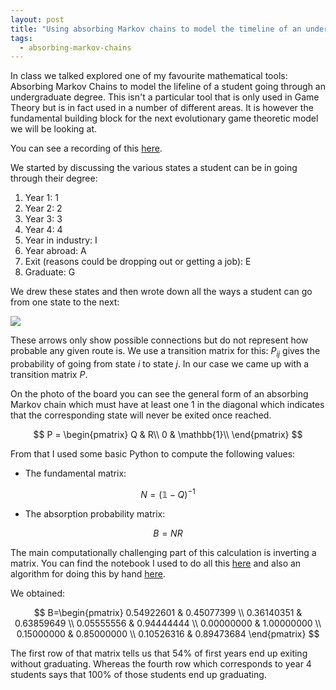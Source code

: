 ```yaml
---
layout: post
title: "Using absorbing Markov chains to model the timeline of an undergraduate program"
tags:
  - absorbing-markov-chains
---
```


In class we talked explored one of my favourite mathematical tools: Absorbing
Markov Chains to model the lifeline of a student going through an undergraduate
degree. This isn't a particular tool that is only used in Game Theory but is in
fact used in a number of different areas. It is however the fundamental building
block for the next evolutionary game theoretic model we will be looking at.

You can see a recording of this [here](https://cardiff.cloud.panopto.eu/Panopto/Pages/Viewer.aspx?id=0aa08f51-5a20-47a2-9919-b37e0094de13).

We started by discussing the various states a student can be in going through
their degree:

1. Year 1: 1
2. Year 2: 2
3. Year 3: 3
4. Year 4: 4
5. Year in industry: I
6. Year abroad: A
7. Exit (reasons could be dropping out or getting a job): E
8. Graduate: G

We drew these states and then wrote down all the ways a student can go from one
state to the next:

![]({{site.baseurl}}/assets/2025-2026/boards/2025-10-27/main.jpg)

These arrows only show possible connections but do not represent how probable
any given route is. We use a transition matrix for this: $P_{ij}$ gives the
probability of going from state $i$ to state $j$. In our case we came up with
a transition matrix $P$.

On the photo of the board you can see the general form of an absorbing Markov
chain which must have at least one $1$ in the diagonal which indicates that the
corresponding state will never be exited once reached.

$$
P = \begin{pmatrix}
    Q & R\\
    0 & \mathbb{1}\\
\end{pmatrix}
$$

From that I used some basic Python to compute the following values:

- The fundamental matrix:

$$N = (\mathbb{1} - Q)^{-1}$$

- The absorption probability matrix:

$$B=NR$$

The main computationally challenging part of this calculation is inverting a
matrix.
You can find the notebook I used to do all this [here]({{site.baseurl}}/assets/2025/2026/nbs/degree-pathways.ipynb)
and also an algorithm for doing this by hand [here](https://vknight.org/gtb/main-16/#sec-gauss-jordan).

We obtained:

$$
B=\begin{pmatrix}
0.54922601 & 0.45077399 \\
0.36140351 & 0.63859649 \\
0.05555556 & 0.94444444 \\
0.00000000 & 1.00000000 \\
0.15000000 & 0.85000000 \\
0.10526316 & 0.89473684
\end{pmatrix}
$$

The first row of that matrix tells us that 54% of first years end up exiting
without graduating. Whereas the fourth row which corresponds to year 4 students
says that 100% of those students end up graduating.
